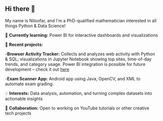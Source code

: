 ## Hi there 👋

My name is Niloofar, and I'm a PhD-qualified mathematician interested in all things Python & Data Science!

🔭 **Currently learning:** Power BI for interactive dashboards and visualizations

🌱 **Recent projects:** 

-**Browser Activity Tracker:** Collects and analyzes web activity with Python & SQL; visualizations in Jupyter Notebook showing top sites, time-of-day trends, and category usage. Power BI integration is possible for future development – check it out [here](https://github.com/nilookiamari/browser_activity_project)

-**Exam Scanner App:** Android app using Java, OpenCV, and XML to automate exam grading.

💡 **Interests:** Data analysis, automation, and turning complex datasets into actionable insights

👯 **Collaboration:** Open to working on YouTube tutorials or other creative tech projects




<!--
**nilookiamari/nilookiamari** is a ✨ _special_ ✨ repository because its `README.md` (this file) appears on your GitHub profile.

Here are some ideas to get you started:

- 🔭 I’m currently working on ...
- 🌱 I’m currently learning ...
- 👯 I’m looking to collaborate on ...
- 🤔 I’m looking for help with ...
- 💬 Ask me about ...
- 📫 How to reach me: ...
- 😄 Pronouns: ...
- ⚡ Fun fact: ...
-->
